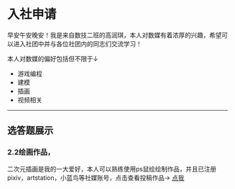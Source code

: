 # 入社申请  

早安午安晚安！我是来自数技二班的高润琪，本人对数媒有着浓厚的兴趣，希望可以进入社团中并与各位社团内的同志们交流学习！  

本人对数媒的偏好包括但不限于↓  

- 游戏编程  
- 建模  
- 插画  
- 视频相关  

*********
## 选答题展示  
### 2.2绘画作品，
二次元插画是我的一大爱好，本人可以熟练使用ps鼠绘绘制作品，并且已注册pixiv，artstation，小蓝鸟等社媒账号，点击查看投稿作品→
[点我](https://www.pixiv.net/artworks/107662839 "别忘了科学上网")
